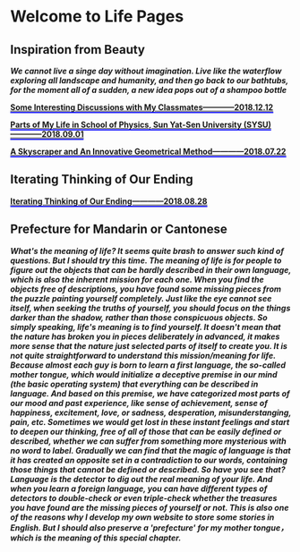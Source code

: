 # Welcome to Life Pages               
            
            

## Inspiration from Beauty             

**_We cannot live a singe day without imagination. Live like the waterflow exploring all landscape and humanity, and then go back to our bathtubs, for the moment all of a sudden, a new idea pops out of a shampoo bottle_**             
             
**[<span style="border-bottom:2px solid blue;">Some Interesting Discussions with My Classmates————2018.12.12</span>](https://github.com/zhouchw5/interaction.github.io/blob/discussion-with-my-classmates/README.md)**                 
            
            
              
**[<span style="border-bottom:2px solid blue;">Parts of My Life in School of Physics, Sun Yat-Sen University (SYSU)————2018.09.01</span>](https://github.com/zhouchw5/interaction.github.io/blob/Life-in-SYSU/README.md)**                
           
           
**[<span style="border-bottom:2px solid blue;">A Skyscraper and An Innovative Geometrical Method————2018.07.22</span>](https://github.com/zhouchw5/geometric.github.io/blob/master/README.md)**                
             
              
## Iterating Thinking of Our Ending          
**[<span style="border-bottom:2px solid blue;">Iterating Thinking of Our Ending————2018.08.28</span>](https://www.zhouchuwei.com/till_the_end.github.io/)**  

                     
## Prefecture for Mandarin or Cantonese                      
**_What's the meaning of life? It seems quite brash to answer such kind of questions. But I should try this time. The meaning of life is for people to figure out the objects that can be hardly described in their own language, which is also the inherent mission for each one. When you find the objects free of descriptions, you have found some missing pieces from the puzzle painting yourself completely. Just like the eye cannot see itself, when seeking the truths of yourself, you should focus on the things darker than the shadow, rather than those conspicuous objects. So simply speaking, life's meaning is to find yourself. It doesn't mean that the nature has broken you in pieces deliberately in advanced, it makes more sense that the nature just selected parts of itself to create you. It is not quite straightforward to understand this mission/meaning for life. Because almost each guy is born to learn a first language, the so-called mother tongue, which would initialize a deceptive premise in our mind (the basic operating system) that everything can be described in language. And based on this premise, we have categorized most parts of our mood and past experience, like sense of achievement, sense of happiness, excitement, love, or sadness, desperation, misunderstanging, pain, etc. Sometimes we would get lost in these instant feelings and start to deepen our thinking, free of all of those that can be easily defined or described, whether we can suffer from something more mysterious with no word to label. Gradually we can find that the magic of language is that it has created an opposite set in a contradiction to our words, containing those things that cannot be defined or described. So have you see that? Language is the detector to dig out the real meaning of your life. And when you learn a foreign language, you can have different types of detectors to double-check or even triple-check whether the treasures you have found are the missing pieces of yourself or not. This is also one of the reasons why I develop my own website to store some stories in English. But I should also preserve a 'prefecture' for my mother tongue，which is the meaning of this special chapter._**                  



